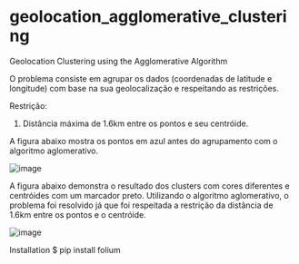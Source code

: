 # geolocation_agglomerative_clustering
Geolocation Clustering using the Agglomerative Algorithm

O problema consiste em agrupar os dados (coordenadas de latitude e longitude) com base na sua geolocalização e respeitando as restrições.

Restrição: 

1) Distância máxima de 1.6km entre os pontos e seu centróide.

A figura abaixo mostra os pontos em azul antes do agrupamento com o algoritmo aglomerativo.

![image](https://user-images.githubusercontent.com/18504119/120047713-9e5c4900-bfeb-11eb-8fc3-3af8911081b7.png)

A figura abaixo demonstra o resultado dos clusters com cores diferentes e centróides com um marcador preto. 
Utilizando o algoritmo aglomerativo, o problema foi resolvido já que foi respeitada a restrição da distância de 1.6km entre os pontos e o centróide.

![image](https://user-images.githubusercontent.com/18504119/120856300-049a1c00-c556-11eb-8c12-1540e2ba40ea.png)


Installation
$ pip install folium


